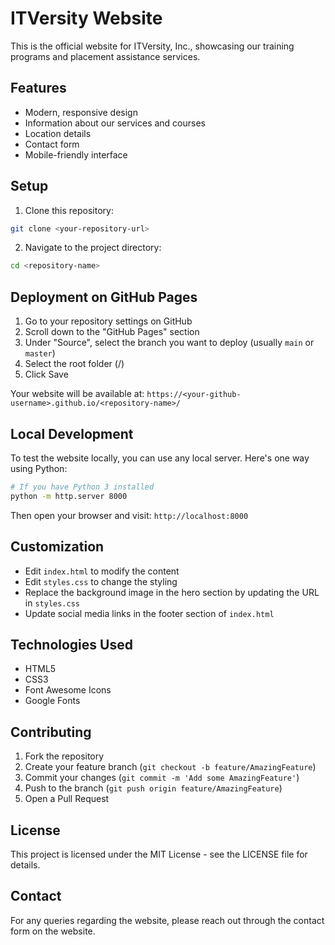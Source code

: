 # ITVersity Website

This is the official website for ITVersity, Inc., showcasing our training programs and placement assistance services.

## Features

- Modern, responsive design
- Information about our services and courses
- Location details
- Contact form
- Mobile-friendly interface

## Setup

1. Clone this repository:
```bash
git clone <your-repository-url>
```

2. Navigate to the project directory:
```bash
cd <repository-name>
```

## Deployment on GitHub Pages

1. Go to your repository settings on GitHub
2. Scroll down to the "GitHub Pages" section
3. Under "Source", select the branch you want to deploy (usually `main` or `master`)
4. Select the root folder (/)
5. Click Save

Your website will be available at: `https://<your-github-username>.github.io/<repository-name>/`

## Local Development

To test the website locally, you can use any local server. Here's one way using Python:

```bash
# If you have Python 3 installed
python -m http.server 8000
```

Then open your browser and visit: `http://localhost:8000`

## Customization

- Edit `index.html` to modify the content
- Edit `styles.css` to change the styling
- Replace the background image in the hero section by updating the URL in `styles.css`
- Update social media links in the footer section of `index.html`

## Technologies Used

- HTML5
- CSS3
- Font Awesome Icons
- Google Fonts

## Contributing

1. Fork the repository
2. Create your feature branch (`git checkout -b feature/AmazingFeature`)
3. Commit your changes (`git commit -m 'Add some AmazingFeature'`)
4. Push to the branch (`git push origin feature/AmazingFeature`)
5. Open a Pull Request

## License

This project is licensed under the MIT License - see the LICENSE file for details.

## Contact

For any queries regarding the website, please reach out through the contact form on the website.
